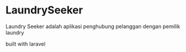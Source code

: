 # LaundrySeeker
Laundry Seeker adalah aplikasi penghubung pelanggan dengan pemilik laundry

built with laravel
